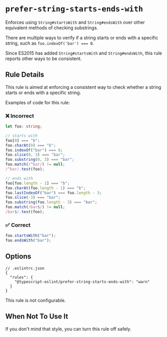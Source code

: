 # `prefer-string-starts-ends-with`

Enforces using `String#startsWith` and `String#endsWith` over other equivalent methods of checking substrings.

There are multiple ways to verify if a string starts or ends with a specific string, such as `foo.indexOf('bar') === 0`.

Since ES2015 has added `String#startsWith` and `String#endsWith`, this rule reports other ways to be consistent.

## Rule Details

This rule is aimed at enforcing a consistent way to check whether a string starts or ends with a specific string.

Examples of code for this rule:

<!--tabs-->

### ❌ Incorrect

```ts
let foo: string;

// starts with
foo[0] === "b";
foo.charAt(0) === "b";
foo.indexOf("bar") === 0;
foo.slice(0, 3) === "bar";
foo.substring(0, 3) === "bar";
foo.match(/^bar/) != null;
/^bar/.test(foo);

// ends with
foo[foo.length - 1] === "b";
foo.charAt(foo.length - 1) === "b";
foo.lastIndexOf("bar") === foo.length - 3;
foo.slice(-3) === "bar";
foo.substring(foo.length - 3) === "bar";
foo.match(/bar$/) != null;
/bar$/.test(foo);
```

### ✅ Correct

```ts
foo.startsWith("bar");
foo.endsWith("bar");
```

## Options

```jsonc
// .eslintrc.json
{
  "rules": {
    "@typescript-eslint/prefer-string-starts-ends-with": "warn"
  }
}
```

This rule is not configurable.

## When Not To Use It

If you don't mind that style, you can turn this rule off safely.

